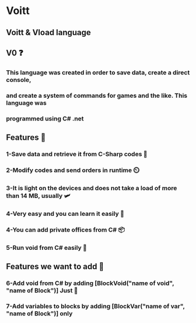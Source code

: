# Voitt
## Voitt & Vload language


## V0 ❓
### This language was created in order to save data, create a direct console,
### and create a system of commands for games and the like. This language was
### programmed using C# .net

## Features 📰
### 1-Save data and retrieve it from C-Sharp codes 💬
### 2-Modify codes and send orders in runtime ⏲️
### 3-It is light on the devices and does not take a load of more than 14 MB, usually 🛩️
### 4-Very easy and you can learn it easily 🎴
### 4-You can add private offices from C# 📦
### 5-Run void from C# easily 🥇
## Features we want to add 🎁
### 6-Add void from C# by adding [BlockVoid("name of void", "name of Block")] Just 🔳
### 7-Add variables to blocks by adding [BlockVar("name of var", "name of Block")] only
